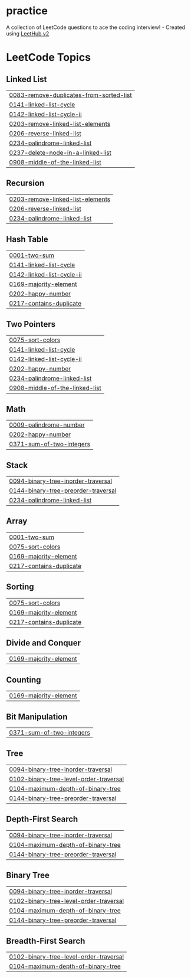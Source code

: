 # practice
A collection of LeetCode questions to ace the coding interview! - Created using [LeetHub v2](https://github.com/arunbhardwaj/LeetHub-2.0)

<!---LeetCode Topics Start-->
# LeetCode Topics
## Linked List
|  |
| ------- |
| [0083-remove-duplicates-from-sorted-list](https://github.com/vedikako/practice/tree/master/0083-remove-duplicates-from-sorted-list) |
| [0141-linked-list-cycle](https://github.com/vedikako/practice/tree/master/0141-linked-list-cycle) |
| [0142-linked-list-cycle-ii](https://github.com/vedikako/practice/tree/master/0142-linked-list-cycle-ii) |
| [0203-remove-linked-list-elements](https://github.com/vedikako/practice/tree/master/0203-remove-linked-list-elements) |
| [0206-reverse-linked-list](https://github.com/vedikako/practice/tree/master/0206-reverse-linked-list) |
| [0234-palindrome-linked-list](https://github.com/vedikako/practice/tree/master/0234-palindrome-linked-list) |
| [0237-delete-node-in-a-linked-list](https://github.com/vedikako/practice/tree/master/0237-delete-node-in-a-linked-list) |
| [0908-middle-of-the-linked-list](https://github.com/vedikako/practice/tree/master/0908-middle-of-the-linked-list) |
## Recursion
|  |
| ------- |
| [0203-remove-linked-list-elements](https://github.com/vedikako/practice/tree/master/0203-remove-linked-list-elements) |
| [0206-reverse-linked-list](https://github.com/vedikako/practice/tree/master/0206-reverse-linked-list) |
| [0234-palindrome-linked-list](https://github.com/vedikako/practice/tree/master/0234-palindrome-linked-list) |
## Hash Table
|  |
| ------- |
| [0001-two-sum](https://github.com/vedikako/practice/tree/master/0001-two-sum) |
| [0141-linked-list-cycle](https://github.com/vedikako/practice/tree/master/0141-linked-list-cycle) |
| [0142-linked-list-cycle-ii](https://github.com/vedikako/practice/tree/master/0142-linked-list-cycle-ii) |
| [0169-majority-element](https://github.com/vedikako/practice/tree/master/0169-majority-element) |
| [0202-happy-number](https://github.com/vedikako/practice/tree/master/0202-happy-number) |
| [0217-contains-duplicate](https://github.com/vedikako/practice/tree/master/0217-contains-duplicate) |
## Two Pointers
|  |
| ------- |
| [0075-sort-colors](https://github.com/vedikako/practice/tree/master/0075-sort-colors) |
| [0141-linked-list-cycle](https://github.com/vedikako/practice/tree/master/0141-linked-list-cycle) |
| [0142-linked-list-cycle-ii](https://github.com/vedikako/practice/tree/master/0142-linked-list-cycle-ii) |
| [0202-happy-number](https://github.com/vedikako/practice/tree/master/0202-happy-number) |
| [0234-palindrome-linked-list](https://github.com/vedikako/practice/tree/master/0234-palindrome-linked-list) |
| [0908-middle-of-the-linked-list](https://github.com/vedikako/practice/tree/master/0908-middle-of-the-linked-list) |
## Math
|  |
| ------- |
| [0009-palindrome-number](https://github.com/vedikako/practice/tree/master/0009-palindrome-number) |
| [0202-happy-number](https://github.com/vedikako/practice/tree/master/0202-happy-number) |
| [0371-sum-of-two-integers](https://github.com/vedikako/practice/tree/master/0371-sum-of-two-integers) |
## Stack
|  |
| ------- |
| [0094-binary-tree-inorder-traversal](https://github.com/vedikako/practice/tree/master/0094-binary-tree-inorder-traversal) |
| [0144-binary-tree-preorder-traversal](https://github.com/vedikako/practice/tree/master/0144-binary-tree-preorder-traversal) |
| [0234-palindrome-linked-list](https://github.com/vedikako/practice/tree/master/0234-palindrome-linked-list) |
## Array
|  |
| ------- |
| [0001-two-sum](https://github.com/vedikako/practice/tree/master/0001-two-sum) |
| [0075-sort-colors](https://github.com/vedikako/practice/tree/master/0075-sort-colors) |
| [0169-majority-element](https://github.com/vedikako/practice/tree/master/0169-majority-element) |
| [0217-contains-duplicate](https://github.com/vedikako/practice/tree/master/0217-contains-duplicate) |
## Sorting
|  |
| ------- |
| [0075-sort-colors](https://github.com/vedikako/practice/tree/master/0075-sort-colors) |
| [0169-majority-element](https://github.com/vedikako/practice/tree/master/0169-majority-element) |
| [0217-contains-duplicate](https://github.com/vedikako/practice/tree/master/0217-contains-duplicate) |
## Divide and Conquer
|  |
| ------- |
| [0169-majority-element](https://github.com/vedikako/practice/tree/master/0169-majority-element) |
## Counting
|  |
| ------- |
| [0169-majority-element](https://github.com/vedikako/practice/tree/master/0169-majority-element) |
## Bit Manipulation
|  |
| ------- |
| [0371-sum-of-two-integers](https://github.com/vedikako/practice/tree/master/0371-sum-of-two-integers) |
## Tree
|  |
| ------- |
| [0094-binary-tree-inorder-traversal](https://github.com/vedikako/practice/tree/master/0094-binary-tree-inorder-traversal) |
| [0102-binary-tree-level-order-traversal](https://github.com/vedikako/practice/tree/master/0102-binary-tree-level-order-traversal) |
| [0104-maximum-depth-of-binary-tree](https://github.com/vedikako/practice/tree/master/0104-maximum-depth-of-binary-tree) |
| [0144-binary-tree-preorder-traversal](https://github.com/vedikako/practice/tree/master/0144-binary-tree-preorder-traversal) |
## Depth-First Search
|  |
| ------- |
| [0094-binary-tree-inorder-traversal](https://github.com/vedikako/practice/tree/master/0094-binary-tree-inorder-traversal) |
| [0104-maximum-depth-of-binary-tree](https://github.com/vedikako/practice/tree/master/0104-maximum-depth-of-binary-tree) |
| [0144-binary-tree-preorder-traversal](https://github.com/vedikako/practice/tree/master/0144-binary-tree-preorder-traversal) |
## Binary Tree
|  |
| ------- |
| [0094-binary-tree-inorder-traversal](https://github.com/vedikako/practice/tree/master/0094-binary-tree-inorder-traversal) |
| [0102-binary-tree-level-order-traversal](https://github.com/vedikako/practice/tree/master/0102-binary-tree-level-order-traversal) |
| [0104-maximum-depth-of-binary-tree](https://github.com/vedikako/practice/tree/master/0104-maximum-depth-of-binary-tree) |
| [0144-binary-tree-preorder-traversal](https://github.com/vedikako/practice/tree/master/0144-binary-tree-preorder-traversal) |
## Breadth-First Search
|  |
| ------- |
| [0102-binary-tree-level-order-traversal](https://github.com/vedikako/practice/tree/master/0102-binary-tree-level-order-traversal) |
| [0104-maximum-depth-of-binary-tree](https://github.com/vedikako/practice/tree/master/0104-maximum-depth-of-binary-tree) |
<!---LeetCode Topics End-->